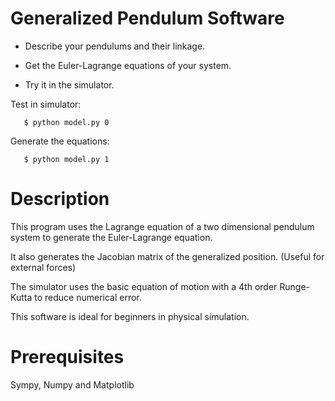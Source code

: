 # Generalized Pendulum Software
 
- Describe your pendulums and their linkage.

- Get the Euler-Lagrange equations of your system.

- Try it in the simulator.

Test in simulator:
```
   $ python model.py 0 
```
Generate the equations:
```
   $ python model.py 1
```
# Description

This program uses the Lagrange equation of a two dimensional pendulum system to generate the Euler-Lagrange equation.

It also generates the Jacobian matrix of the generalized position. (Useful for external forces)

The simulator uses the basic equation of motion with a 4th order Runge-Kutta to reduce numerical error.

This software is ideal for beginners in physical simulation.

# Prerequisites

Sympy, Numpy and Matplotlib

